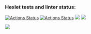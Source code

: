 ### Hexlet tests and linter status:
[![Actions Status](https://github.com/ilya-redkin/frontend-project-lvl2/workflows/hexlet-check/badge.svg)](https://github.com/ilya-redkin/frontend-project-lvl2/actions)
[![Actions Status](https://github.com/ilya-redkin/frontend-project-lvl2/workflows/my-check/badge.svg)](https://github.com/ilya-redkin/frontend-project-lvl2/actions)
<a href="https://codeclimate.com/github/ilya-redkin/frontend-project-lvl2/maintainability"><img src="https://api.codeclimate.com/v1/badges/b4ffe891a4a220f0177f/maintainability" /></a>
<a href="https://codeclimate.com/github/ilya-redkin/frontend-project-lvl2/test_coverage"><img src="https://api.codeclimate.com/v1/badges/b4ffe891a4a220f0177f/test_coverage" /></a>

<a href="https://asciinema.org/a/YksuFTF1UulFLw2srq6gg7ClB" target="_blank"><img src="https://asciinema.org/a/YksuFTF1UulFLw2srq6gg7ClB.svg" /></a>
